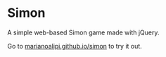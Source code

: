 # Simon
A simple web-based Simon game made with jQuery.

Go to [marianoalipi.github.io/simon](https://marianoalipi.github.io/simon) to try it out.
